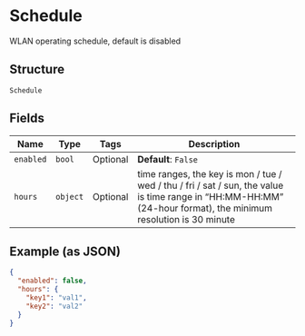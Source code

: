 
# Schedule

WLAN operating schedule, default is disabled

## Structure

`Schedule`

## Fields

| Name | Type | Tags | Description |
|  --- | --- | --- | --- |
| `enabled` | `bool` | Optional | **Default**: `False` |
| `hours` | `object` | Optional | time ranges, the key is mon / tue / wed / thu / fri / sat / sun, the value is time range in “HH:MM-HH:MM” (24-hour format), the minimum resolution is 30 minute |

## Example (as JSON)

```json
{
  "enabled": false,
  "hours": {
    "key1": "val1",
    "key2": "val2"
  }
}
```

